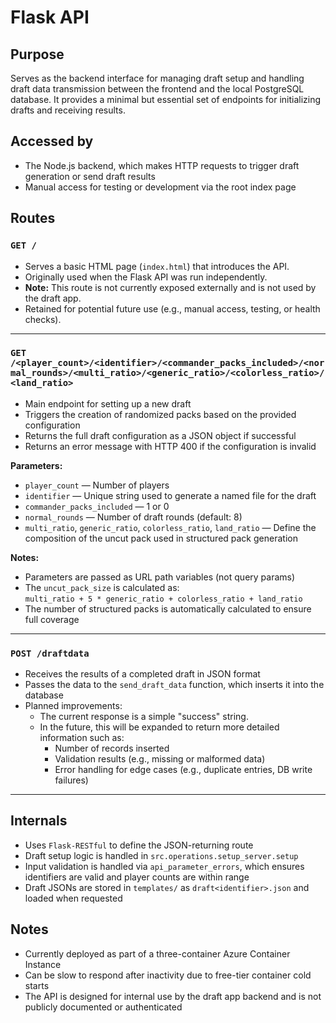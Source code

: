 # Flask API

## Purpose
Serves as the backend interface for managing draft setup and handling draft data transmission between the frontend and the local PostgreSQL database. It provides a minimal but essential set of endpoints for initializing drafts and receiving results.

## Accessed by
- The Node.js backend, which makes HTTP requests to trigger draft generation or send draft results
- Manual access for testing or development via the root index page

## Routes

### `GET /`
- Serves a basic HTML page (`index.html`) that introduces the API.
- Originally used when the Flask API was run independently.
- **Note:** This route is not currently exposed externally and is not used by the draft app.
- Retained for potential future use (e.g., manual access, testing, or health checks).

---

### `GET /<player_count>/<identifier>/<commander_packs_included>/<normal_rounds>/<multi_ratio>/<generic_ratio>/<colorless_ratio>/<land_ratio>`

- Main endpoint for setting up a new draft
- Triggers the creation of randomized packs based on the provided configuration
- Returns the full draft configuration as a JSON object if successful
- Returns an error message with HTTP 400 if the configuration is invalid

**Parameters:**
- `player_count` — Number of players
- `identifier` — Unique string used to generate a named file for the draft
- `commander_packs_included` — 1 or 0
- `normal_rounds` — Number of draft rounds (default: 8)
- `multi_ratio`, `generic_ratio`, `colorless_ratio`, `land_ratio` — Define the composition of the uncut pack used in structured pack generation

**Notes:**
- Parameters are passed as URL path variables (not query params)
- The `uncut_pack_size` is calculated as:  
  `multi_ratio + 5 * generic_ratio + colorless_ratio + land_ratio`
- The number of structured packs is automatically calculated to ensure full coverage

---

### `POST /draftdata`
- Receives the results of a completed draft in JSON format
- Passes the data to the `send_draft_data` function, which inserts it into the database
- Planned improvements:
  - The current response is a simple "success" string.
  - In the future, this will be expanded to return more detailed information such as:
    - Number of records inserted
    - Validation results (e.g., missing or malformed data)
    - Error handling for edge cases (e.g., duplicate entries, DB write failures)

---

## Internals
- Uses `Flask-RESTful` to define the JSON-returning route
- Draft setup logic is handled in `src.operations.setup_server.setup`
- Input validation is handled via `api_parameter_errors`, which ensures identifiers are valid and player counts are within range
- Draft JSONs are stored in `templates/` as `draft<identifier>.json` and loaded when requested

## Notes
- Currently deployed as part of a three-container Azure Container Instance
- Can be slow to respond after inactivity due to free-tier container cold starts
- The API is designed for internal use by the draft app backend and is not publicly documented or authenticated

